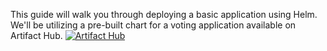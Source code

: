 This guide will walk you through deploying a basic application using Helm. We'll be utilizing a pre-built chart for a voting application available on Artifact Hub. [![Artifact Hub](https://img.shields.io/endpoint?url=https://artifacthub.io/badge/repository/vote-app)](https://artifacthub.io/packages/search?repo=vote-app)
